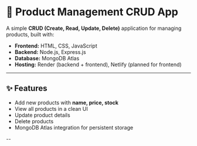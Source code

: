 # 🛒 Product Management CRUD App

A simple **CRUD (Create, Read, Update, Delete)** application for managing products, built with:

- **Frontend:** HTML, CSS, JavaScript  
- **Backend:** Node.js, Express.js  
- **Database:** MongoDB Atlas  
- **Hosting:** Render (backend + frontend), Netlify (planned for frontend)

---
## ✨ Features
- Add new products with **name, price, stock**  
- View all products in a clean UI  
- Update product details  
- Delete products  
- MongoDB Atlas integration for persistent storage  

--
